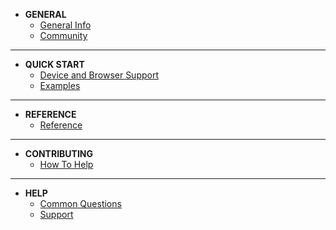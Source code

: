 <!-- docs/_sidebar.md -->
- __GENERAL__
  - [General Info](README.md)
  - [Community](general/community.md)
***
- __QUICK START__
  - [Device and Browser Support](quick-start/device-support.md)
  - [Examples](quick-start/examples.md)
***
- __REFERENCE__
  - [Reference](reference/app.md)
***
- __CONTRIBUTING__
    - [How To Help](contributing/contributing.md)
***
- __HELP__
    - [Common Questions](help/faq.md)
    - [Support](help/support.md)
